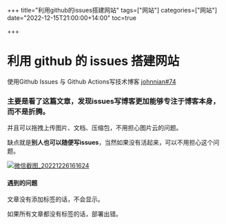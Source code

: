 +++
title="利用github的issues搭建网站"
tags=["网站"]
categories=["网站"]
date="2022-12-15T21:00:00+14:00"
toc=true

+++

# 利用 github 的 issues 搭建网站

使用Github Issues 与 Github Actions写技术博客
[johnnian#74](https://github.com/johnnian/Blog/issues/74)

### 主要是看了这篇文章，发现issues写博客更加能够专注于博客本身，而不是折腾。

并且可以拖拽上传图片、文档、压缩包，不用担心图片云的问题。

缺点就是**别人也可以随便写issues**，当然如果没有活起来，可以不用担心这个问题。

[![微信截图_20221226161624](https://s2.loli.net/2022/12/26/NXZ2gepDTGKOabi.png)](https://user-images.githubusercontent.com/104723621/209523687-ac9b6106-a9f0-49ba-b792-ce1b10474867.png)



#### 遇到的问题

文章没有添加标签的话，不会显示。

如果所有文章都没有标签的话，部署出错。
